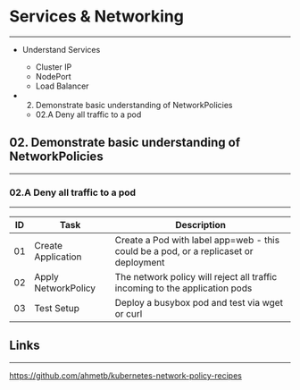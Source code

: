 # Services & Networking
---

* Understand Services
   * Cluster IP
   * NodePort
   * Load Balancer
   
* 02. Demonstrate basic understanding of NetworkPolicies
   * 02.A Deny all traffic to a pod



## 02. Demonstrate basic understanding of NetworkPolicies
---

### 02.A Deny all traffic to a pod
---

| ID | Task | Description |
| ----------- | ----------- | -------|
| 01 | Create Application | Create a Pod with label app=web - this could be a pod, or a replicaset or deployment |
| 02 | Apply NetworkPolicy| The network policy will reject all traffic incoming to the application pods |
| 03 | Test Setup | Deploy a busybox pod and test via wget or curl | 


 



## Links
---

https://github.com/ahmetb/kubernetes-network-policy-recipes
